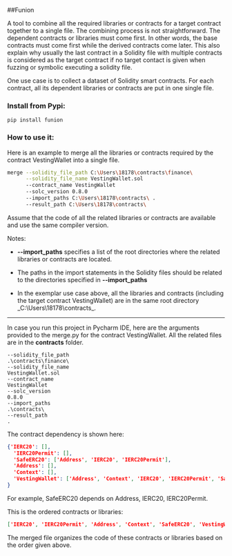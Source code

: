 ##Funion

A tool to combine all the required libraries or contracts for a target contract together to a single file. The combining process is not straightforward. The dependent contracts or libraries must come first. In other words, the base contracts must come first while the derived contracts come later. This also explain why usually the last contract in a Solidity file with multiple contracts is considered as the target contract if no target contact is given when fuzzing or symbolic executing a solidity file.

One use case is to collect a dataset of Solidity smart contracts. For each contract, all its dependent libraries or contracts are put in one single file.

### Install from Pypi: ###
```
pip install funion
```

### How to use it: ###

Here is an example to merge all the libraries or contracts required by the contract VestingWallet into a single file.
```bash
merge --solidity_file_path C:\Users\18178\contracts\finance\
      --solidity_file_name VestingWallet.sol
      --contract_name VestingWallet
      --solc_version 0.8.0
      --import_paths C:\Users\18178\contracts\ .
      --result_path C:\Users\18178\contracts\
```
Assume that the code of all the related libraries or contracts are available and use the same compiler version.

Notes:
- **--import_paths** specifies a list of the root directories where the related libraries or contracts are located.

- The paths in the import statements in the Solidity files should be related to the directories specified in **--import_paths**

- In the exemplar use case above, all the libraries and contracts (including the target contract VestingWallet) are in the same root directory _C:\Users\18178\contracts\_. 

**<hr>**
In case you run this project in Pycharm IDE, here are the arguments provided to the merge.py for the contract VestingWallet. All the related files are in the **contracts** folder.
```
--solidity_file_path
.\contracts\finance\
--solidity_file_name
VestingWallet.sol
--contract_name
VestingWallet
--solc_version
0.8.0
--import_paths
.\contracts\
--result_path
.
```

The contract dependency is shown here:
```json
{'IERC20': [], 
  'IERC20Permit': [], 
  'SafeERC20': ['Address', 'IERC20', 'IERC20Permit'], 
  'Address': [], 
  'Context': [], 
  'VestingWallet': ['Address', 'Context', 'IERC20', 'IERC20Permit', 'SafeERC20']
}
```
For example, SafeERC20 depends on Address, IERC20, IERC20Permit.


This is the ordered contracts or libraries:
```json
['IERC20', 'IERC20Permit', 'Address', 'Context', 'SafeERC20', 'VestingWallet']
```

The merged file organizes the code of these contracts or libraries based on the order given above.